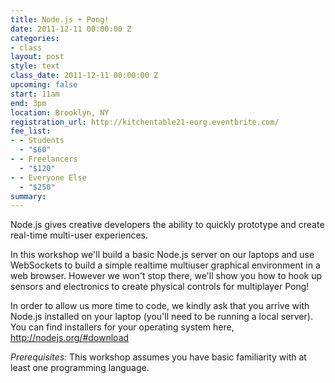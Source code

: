 ```yaml
---
title: Node.js + Pong!
date: 2011-12-11 00:00:00 Z
categories:
- class
layout: post
style: text
class_date: 2011-12-11 00:00:00 Z
upcoming: false
start: 11am
end: 3pm
location: Brooklyn, NY
registration_url: http://kitchentable21-eorg.eventbrite.com/
fee_list:
- - Students
  - "$60"
- - Freelancers
  - "$120"
- - Everyone Else
  - "$250"
summary: 
---
```


Node.js gives creative developers the ability to quickly prototype and
create real-time multi-user experiences.

In this workshop we'll build a basic Node.js server on our laptops and
use WebSockets to build a simple realtime multiuser graphical
environment in a web browser. However we won't stop there, we'll show
you how to hook up sensors and electronics to create physical controls
for multiplayer Pong!

In order to allow us more time to code, we kindly ask that you arrive
with Node.js installed on your laptop (you'll need to be running a
local server). You can find installers for your operating system here,
<a href="http://nodejs.org/#download">http://nodejs.org/#download</a>

*Prerequisites:* This workshop assumes you have basic familiarity with
at least one programming language.
